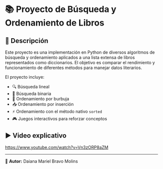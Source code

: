 # 📚 Proyecto de Búsqueda y Ordenamiento de Libros

## 📝 Descripción

Este proyecto es una implementación en Python de diversos algoritmos de búsqueda y ordenamiento aplicados a una lista extensa de libros representados como diccionarios. El objetivo es comparar el rendimiento y funcionamiento de diferentes métodos para manejar datos literarios.

El proyecto incluye:

- 🔍 Búsqueda lineal
- 🔎 Búsqueda binaria
- 🧹 Ordenamiento por burbuja
- 📥 Ordenamiento por inserción
- ⚡ Ordenamiento con el método nativo `sorted`
- 🎮 Juegos interactivos para reforzar conceptos

## ▶️ Video explicativo

https://www.youtube.com/watch?v=Vn3zORP8aZM

---

👤 **Autor:** Daiana Mariel Bravo Molins  
